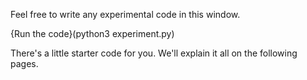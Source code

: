 Feel free to write any experimental code in this window.

{Run the code}(python3 experiment.py) 

There's a little starter code for you. We'll explain it all on the following pages.
